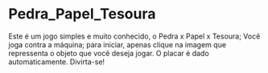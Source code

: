 # Pedra_Papel_Tesoura
Este é um jogo simples e muito conhecido, o Pedra x Papel x Tesoura; Você joga contra a máquina; para iniciar, apenas clique na imagem que repressenta
o objeto que você deseja jogar. O placar é dado automaticamente. Divirta-se!

